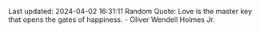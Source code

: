 Last updated: 2024-04-02 16:31:11
Random Quote: Love is the master key that opens the gates of happiness. - Oliver Wendell Holmes Jr.